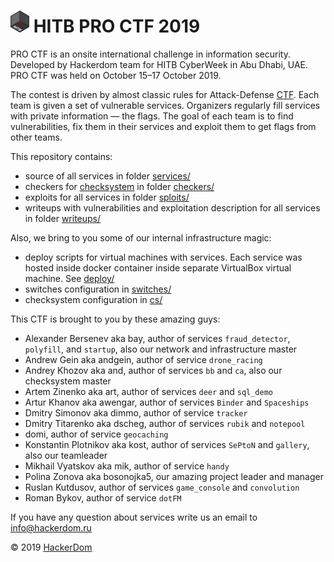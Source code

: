 # <img src="static/hitb-logo.png" width="30" height="35"> HITB PRO CTF 2019

PRO CTF is an onsite international challenge in information security. Developed by Hackerdom team for HITB CyberWeek in Abu Dhabi, UAE. PRO CTF was held on October 15–17 October 2019.

The contest is driven by almost classic rules for Attack-Defense [CTF](https://en.wikipedia.org/wiki/Capture_the_flag#Computer_security). Each team is given a set of vulnerable services.
Organizers regularly fill services with private information — the flags.
The goal of each team is to find vulnerabilities, fix them in their services and exploit them to get flags from other teams.

This repository contains:

* source of all services in folder [services/](https://github.com/HackerDom/proctf-2019/tree/master/services/)
* checkers for [checksystem](https://github.com/Hackerdom/checksystem) in folder [checkers/](checkers/)
* exploits for all services in folder [sploits/](https://github.com/HackerDom/proctf-2019/tree/master/sploits/)
* writeups with vulnerabilities and exploitation description for all services in folder [writeups/](https://github.com/HackerDom/proctf-2019/tree/master/writeups/)

Also, we bring to you some of our internal infrastructure magic:
* deploy scripts for virtual machines with services. Each service was hosted inside docker container inside separate VirtualBox virtual machine. See [deploy/](https://github.com/HackerDom/proctf-2019/tree/master/deploy/)
* switches configuration in [switches/](https://github.com/HackerDom/proctf-2019/tree/master/switches/)
* checksystem configuration in [cs/](https://github.com/HackerDom/proctf-2019/tree/master/cs/)

This CTF is brought to you by these amazing guys:

* Alexander Bersenev aka bay, author of services `fraud_detector`, `polyfill`, and `startup`, also our network and infrastructure master
* Andrew Gein aka andgein, author of service `drone_racing`
* Andrey Khozov aka and, author of services `bb` and `ca`, also our checksystem master
* Artem Zinenko aka art, author of services `deer` and `sql_demo`
* Artur Khanov aka awengar, author of services `Binder` and `Spaceships`
* Dmitry Simonov aka dimmo, author of service `tracker`
* Dmitry Titarenko aka dscheg, author of services `rubik` and `notepool`
* domi, author of service `geocaching`
* Konstantin Plotnikov aka kost, author of services `SePtoN` and `gallery`, also our teamleader
* Mikhail Vyatskov aka mik, author of service `handy`
* Polina Zonova aka bosonojka5, our amazing project leader and manager
* Ruslan Kutdusov, author of services `game_console` and `convolution`
* Roman Bykov, author of service `dotFM`

If you have any question about services write us an email to info@hackerdom.ru

© 2019 [HackerDom](http://hackerdom.ru)

